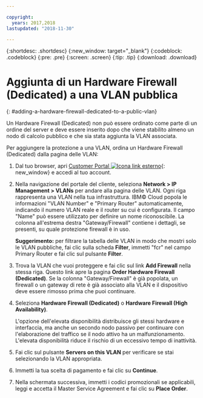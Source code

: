 ```yaml
---

copyright:
  years: 2017,2018
lastupdated: "2018-11-30"

---
```


{:shortdesc: .shortdesc}
{:new_window: target="_blank"}
{:codeblock: .codeblock}
{:pre: .pre}
{:screen: .screen}
{:tip: .tip}
{:download: .download}

# Aggiunta di un Hardware Firewall (Dedicated) a una VLAN pubblica
{: #adding-a-hardware-firewall-dedicated-to-a-public-vlan}

Un Hardware Firewall (Dedicated) non può essere ordinato come parte di un ordine del server e deve essere inserito dopo che viene stabilito almeno un nodo di calcolo pubblico e che sia stata aggiunta la VLAN associata.

Per aggiungere la protezione a una VLAN, ordina un Hardware Firewall (Dedicated) dalla pagina delle VLAN:

1. Dal tuo browser, apri [Customer Portal ![Icona link esterno](../../icons/launch-glyph.svg "Icona link esterno")](https://control.softlayer.com/){: new_window} e accedi al tuo account.
2. Nella navigazione del portale del cliente, seleziona **Network > IP Management > VLANs** per andare alla pagina delle VLAN. Ogni riga rappresenta una VLAN nella tua infrastruttura. IBM© Cloud popola le informazioni "VLAN Number" e "Primary Router" automaticamente, indicando il numero VLAN reale e il router su cui è configurata. Il campo "Name" può essere utilizzato per definire un nome riconoscibile. La colonna all'estrema destra "Gateway/Firewall" contiene i dettagli, se presenti, su quale protezione firewall è in uso. 

	**Suggerimento:** per filtrare la tabella delle VLAN in modo che mostri solo le VLAN pubbliche, fai clic sulla scheda **Filter**, immetti "fcr" nel campo Primary Router e fai clic sul pulsante **Filter**.
3. Trova la VLAN che vuoi proteggere e fai clic sul link **Add Firewall** nella stessa riga. Questo link apre la pagina **Order Hardware Firewall (Dedicated)**. Se la colonna "Gateway/Firewall" è già popolata, un firewall o un gateway di rete è già associato alla VLAN e il dispositivo deve essere rimosso prima che puoi continuare.
4. Seleziona **Hardware Firewall (Dedicated)** o **Hardware Firewall (High Availability)**. 

	L'opzione dell'elevata disponibilità distribuisce gli stessi hardware e interfaccia, ma anche un secondo nodo passivo per continuare con l'elaborazione del traffico se il nodo attivo ha un malfunzionamento. L'elevata disponibilità riduce il rischio di un eccessivo tempo di inattività. 

5. Fai clic sul pulsante **Servers on this VLAN** per verificare se stai selezionando la VLAN appropriata.
6. Immetti la tua scelta di pagamento e fai clic su **Continue**.
7. Nella schermata successiva, immetti i codici promozionali se applicabili, leggi e accetta il Master Service Agreement e fai clic su **Place Order**. 
